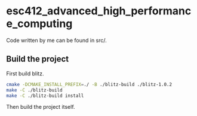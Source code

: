 # esc412_advanced_high_performance_computing

Code written by me can be found in src/.


## Build the project

First build blitz.
```bash
cmake -DCMAKE_INSTALL_PREFIX=./ -B ./blitz-build ./blitz-1.0.2
make -C ./blitz-build
make -C ./blitz-build install
```

Then build the project itself.
```bash

```